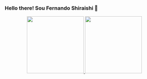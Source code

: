 ### Hello there! Sou Fernando Shiraishi 👋

<div align="center">
  <a href="https://github.com/fernandoshr">
  <img height="180em" src="https://github-readme-stats.vercel.app/api?username=fernandoshr&show_icons=true&theme=dark&include_all_commits=true&count_private=true"/>
  <img height="180em" src="https://github-readme-stats.vercel.app/api/top-langs/?username=fernandoshr&layout=compact&langs_count=7&theme=dark"/>
</div>
